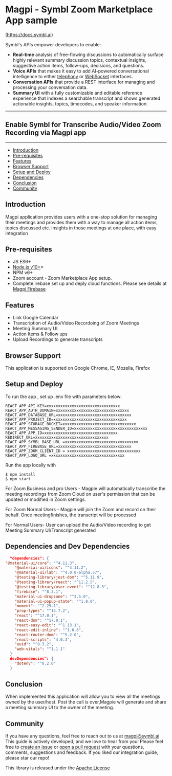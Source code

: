 # Magpi - Symbl Zoom Marketplace App sample

[https://docs.symbl.ai)

Symbl's APIs empower developers to enable:

- **Real-time** analysis of free-flowing discussions to automatically surface highly relevant summary discussion topics, contextual insights, suggestive action items, follow-ups, decisions, and questions.
- **Voice APIs** that makes it easy to add AI-powered conversational intelligence to either [telephony][telephony] or [WebSocket][websocket] interfaces.
- **Conversation APIs** that provide a REST interface for managing and processing your conversation data.
- **Summary UI** with a fully customizable and editable reference experience that indexes a searchable transcript and shows generated actionable insights, topics, timecodes, and speaker information.

<hr />

## Enable Symbl for Transcribe Audio/Video Zoom Recording via Magpi app

<hr />

- [Introduction](#introduction)
- [Pre-requisites](#pre-requisites)
- [Features](#features)
- [Browser Support](#browsersupport)
- [Setup and Deploy](#setupanddeploy)
- [Dependencies](#dependencies)
- [Conclusion](#conclusion)
- [Community](#community)

## Introduction

Magpi application provides users with a one-stop solution for managing their meetings and provides them with a way to manage all action items, topics discussed etc. insights in those meetings at one place, with easy integration

## Pre-requisites

- JS ES6+
- [Node.js v10+](https://nodejs.org/en/download/)\*
- NPM v6+
- Zoom account - Zoom Marketplace App setup.
- Complete irebase set up and deply cloud functions. Please see details at [Magpi Firebase](https://github.com/magpi-symbl/magpi-firebase)

## Features

- Link Google Calendar
- Transcription of Audio/Video Recordoing of Zoom Meetings
- Meeting Summary UI
- Action Items & Follow ups
- Upload Recordings to generate transcripts

## Browser Support

This application is supported on Google Chrome, IE, Mozella, Firefox

## Setup and Deploy

To run the app , set up .env file with parameters below:

```.env
REACT_APP_API_KEY=xxxxxxxxxxxxxxxxxxxxxxxxxxxxxxxx
REACT_APP_AUTH_DOMAIN=xxxxxxxxxxxxxxxxxxxxxxxxxxxxxxxx
REACT_APP_DATABASE_URL=xxxxxxxxxxxxxxxxxxxxxxxxxxxxxxxx
REACT_APP_PROJECT_ID=xxxxxxxxxxxxxxxxxxxxxxxxxxxxxxxx
REACT_APP_STORAGE_BUCKET=xxxxxxxxxxxxxxxxxxxxxxxxxxxxxxxx
REACT_APP_MESSAGING_SENDER_ID=xxxxxxxxxxxxxxxxxxxxxxxxxxxxxxxx
REACT_APP_APP_ID=xxxxxxxxxxxxxxxxxxxxxxxxxxxxxxxx
REDIRECT_URL=xxxxxxxxxxxxxxxxxxxxxxxxxxxxxxxx
REACT_APP_SYMBL_BASE_URL =xxxxxxxxxxxxxxxxxxxxxxxxxxxxxxxx
REACT_APP_FIREBASE_URL=xxxxxxxxxxxxxxxxxxxxxxxxxxxxxxxx
REACT_APP_ZOOM_CLIENT_ID = xxxxxxxxxxxxxxxxxxxxxxxxxxxxxxxx
REACT_APP_LOGO_URL =xxxxxxxxxxxxxxxxxxxxxxxxxxxxxxxx
```

Run the app locally with

    $ npm install
    $ npm start

For Zoom Business and pro Users - Magpie will automatically transcribe the meeting recordings from Zoom Cloud on user's permission that can be updated or modified in Zoom settings.

For Zoom Normal Users - Magpie will join the Zoom and record on their behalf. Once meetingfinishes, the transcript will be processed

For Normal Users- User can upload the Audio/Video recording to get Meeting Summary UI/Transcript generated

## Dependencies and Dev Dependencies

```json
  "dependencies": {
"@material-ui/core": "^4.11.3",
    "@material-ui/icons": "^4.11.2",
    "@material-ui/lab": "^4.0.0-alpha.57",
    "@testing-library/jest-dom": "^5.11.9",
    "@testing-library/react": "^11.2.5",
    "@testing-library/user-event": "^12.8.3",
    "firebase": "^8.3.1",
    "material-ui-dropzone": "^3.5.0",
    "material-ui-popup-state": "^1.8.0",
    "moment": "^2.29.1",
    "prop-types": "^15.7.2",
    "react": "^17.0.1",
    "react-dom": "^17.0.1",
    "react-easy-edit": "^1.13.1",
    "react-edit-inline": "^1.0.8",
    "react-router-dom": "^5.2.0",
    "react-scripts": "4.0.3",
    "uuid": "^8.3.2",
    "web-vitals": "^1.1.1"
  }
  devDependencies": {
    "dotenv": "^8.2.0"
  }
```

## Conclusion

When implemented this application will allow you to view all the meetings owned by the user/host. Post the call is over,Magpie will generate and share a meeting summary UI to the owner of the meeting.

## Community

If you have any questions, feel free to reach out to us at magpi@symbl.ai
This guide is actively developed, and we love to hear from you! Please feel free to [create an issue][issues] or [open a pull request][pulls] with your questions, comments, suggestions and feedback. If you liked our integration guide, please star our repo!

This library is released under the [Apache License][license]

[license]: LICENSE.txt
[telephony]: https://docs.symbl.ai/docs/telephony/overview/post-api
[websocket]: https://docs.symbl.ai/docs/streamingapi/overview/introduction
[signup]: https://platform.symbl.ai/?_ga=2.63499307.526040298.1609788827-1505817196.1609788827
[issues]: https://github.com/magpi-symbl/magpi-react/issues
[pulls]: https://github.com/magpi-symbl/magpi-react/pulls
[magpi-firebase]: https://github.com/magpi-symbl/magpi-firebase
